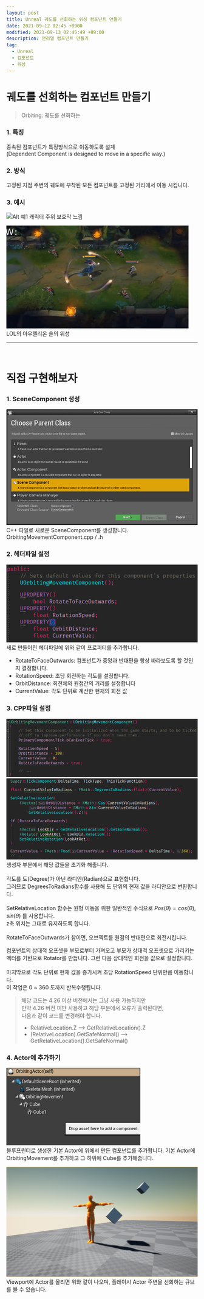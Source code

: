 ```yaml
---
layout: post
title: Unreal 궤도를 선회하는 위성 컴포넌트 만들기
date: 2021-09-12 02:45 +0900
modified: 2021-09-13 02:45:49 +09:00
description: 언리얼 컴포넌트 만들기
tag:
  - Unreal
  - 컴포넌트
  - 위성
---
```

# 궤도를 선회하는 컴포넌트 만들기
> Orbiting: 궤도를 선회하는

### 1. 특징
종속된 컴포넌트가 특정방식으로 이동하도록 설계   
(Dependent Component is designed to move in a specific way.)

### 2. 방식
고정된 지점 주변의 궤도에 부착된 모든 컴포넌트를 고정된 거리에서 이동 시킵니다.

### 3. 예시
![Alt 예1](../../assets/img/orbit/e1.gif)
캐릭터 주위 보호막 느낌

![Alt 예2](../../assets/img/orbit/e2.gif)<br>
LOL의 아우렐리온 솔의 위성
***
<br>


# 직접 구현해보자

### 1. SceneComponent 생성
![Alt 1](../../assets/img/orbit/0.png)
C++ 파일로 새로운 SceneComponent를 생성합니다.   
OrbitingMovementComponent.cpp /  .h

### 2. 헤더파일 설정
![Alt 2](../../assets/img/orbit/1.png)<br>
새로 만들어진 헤더파일에 위와 같이 프로퍼티를 추가합니다.   
- RotateToFaceOutwards: 컴포넌트가 중앙과 반대편을 항상 바라보도록 할 것인지 결정합니다.
- RotationSpeed: 초당 회전하는 각도를 설정합니다.
- OrbitDistance: 회전체와 원점간의 거리를 설정합니다
- CurrentValue: 각도 단위로 계산한 현재의 회전 값 

### 3. CPP파일 설정
![Alt 3](../../assets/img/orbit/2.png)
![Alt 4](../../assets/img/orbit/3.png)
생성자 부분에서 해당 값들을 초기화 해줍니다.
<br><br>
각도를 도(Degree)가 아닌 라디안(Radian)으로 표현합니다.   
그러므로 DegreesToRadians함수를 사용해 도 단위의 현재 값을 라디안으로 변환합니다.
<br><br>
SetRelativeLocation 함수는 원형 이동을 위한 일반적인 수식으로 $Pos(\theta) = cos(\theta), sin(\theta)$ 를 사용합니다.   
z축 위치는 그대로 유지하도록 합니다.
<br><br>
RotateToFaceOutwards가 참이면, 오브젝트를 원점의 반대편으로 회전시킵니다.

컴포넌트의 상대적 오프셋을 부모로부터 가져오고 부모가 상대적 오프셋으로 가리키는 벡터를 기반으로 Rotator를 만듭니다.
그런 다음 상대적인 회전을 값으로 설정합니다.
<br><br>
마지막으로 각도 단위로 현재 값을 증가시켜 초당 RotationSpeed 단위만큼 이동합니다.   
이 작업은 0 ~ 360 도까지 반복수행됩니다.

> 해당 코드는 4.26 이상 버전에서는 그냥 사용 가능하지만   
> 만약 4.26 버전 미만 사용하고 해당 부분에서 오류가 출력된다면,   
> 다음과 같이 코드를 변경해야 합니다.
> - RelativeLocation.Z  —> GetRelativeLocation().Z
> - (RelativeLocation).GetSafeNormal() —> GetRelativeLocation().GetSafeNormal()

### 4. Actor에 추가하기
![Alt 5](../../assets/img/orbit/4.png)   
블루프린터로 생성한 기본 Actor에 위에서 만든 컴포넌트를 추가합니다.
기본 Actor에 OrbitingMovement를 추가하고 그 하위에 Cube를 추가해줍니다.

![Alt 6](../../assets/img/orbit/5.png)
Viewport에 Actor를 올리면 위와 같이 나오며, 플레이시 Actor 주변을 선회하는 큐브를 볼 수 있습니다.